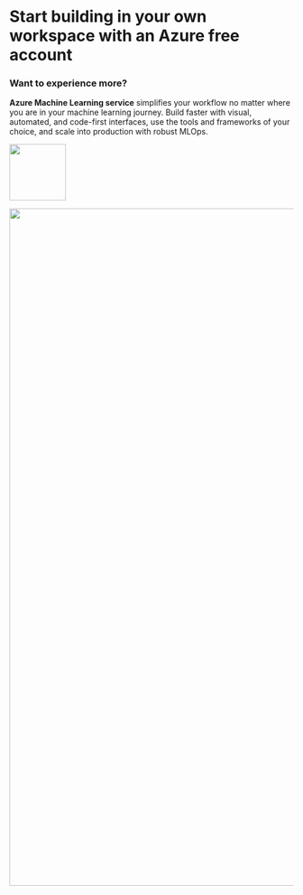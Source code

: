 # Start building in your own workspace with an Azure free account

### Want to experience more?

**Azure Machine Learning service** simplifies your workflow no matter where you are in your machine learning journey. 
Build faster with visual, automated, and code-first interfaces, use the tools and frameworks of your choice, and scale into production
with robust MLOps.

<p align="left">
  <a href="http://btfollow.com/.2tvi0" target="_blank">
    <img width="100"src="https://experienceazure.blob.core.windows.net/templates/aml-quickstarts/startfree.jpg">

  </a>
</p>

<p align="Center">
<img width="1200"src="https://experienceazure.blob.core.windows.net/templates/aml-quickstarts/freeinst.jpg">
  </a>
</p>
